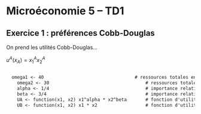 # Microéconomie 5 – TD1

## Exercice 1 : préférences Cobb-Douglas 

On prend les utilités Cobb-Douglas...

$u^A (x_A) = x_1^A x_2^A$

```markdown

  omega1 <- 40									# ressources totales en bien 1
	omega2 <- 30									# ressources totales en bien 2
	alpha <- 1/4									# importance relative du bien 1 pour A
	beta <- 3/4										# importance relative du bien 2 pour A
	UA <- function(x1, x2) x1^alpha * x2^beta		# fonction d'utilité de A
	UB <- function(x1, x2) x1 * x2					# fonction d'utilité de B
 
 ```
